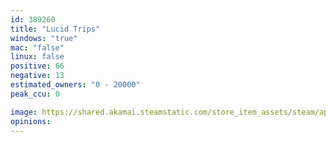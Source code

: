 ```yaml
---
id: 389260
title: "Lucid Trips"
windows: "true"
mac: "false"
linux: false
positive: 66
negative: 13
estimated_owners: "0 - 20000"
peak_ccu: 0

image: https://shared.akamai.steamstatic.com/store_item_assets/steam/apps/389260/header.jpg?t=1611314825
opinions:
---
```

